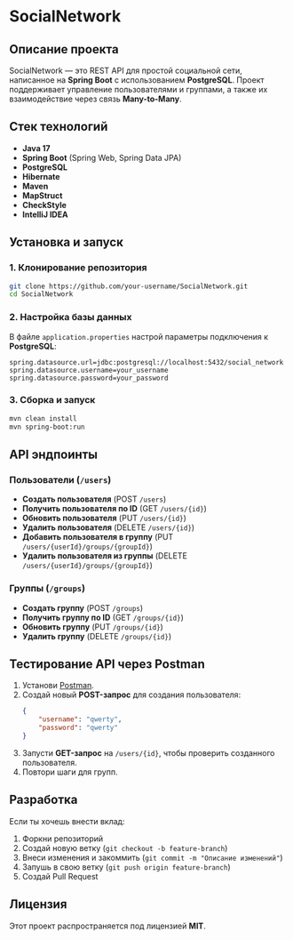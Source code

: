 # SocialNetwork

## Описание проекта
SocialNetwork — это REST API для простой социальной сети, написанное на **Spring Boot** с использованием **PostgreSQL**. Проект поддерживает управление пользователями и группами, а также их взаимодействие через связь **Many-to-Many**.

## Стек технологий
- **Java 17**
- **Spring Boot** (Spring Web, Spring Data JPA)
- **PostgreSQL**
- **Hibernate**
- **Maven**
- **MapStruct**
- **CheckStyle**
- **IntelliJ IDEA**

## Установка и запуск
### 1. Клонирование репозитория
```sh
git clone https://github.com/your-username/SocialNetwork.git
cd SocialNetwork
```

### 2. Настройка базы данных
В файле `application.properties` настрой параметры подключения к **PostgreSQL**:
```properties
spring.datasource.url=jdbc:postgresql://localhost:5432/social_network
spring.datasource.username=your_username
spring.datasource.password=your_password
```

### 3. Сборка и запуск
```sh
mvn clean install
mvn spring-boot:run
```

## API эндпоинты

### **Пользователи** (`/users`)
- **Создать пользователя** (POST `/users`)
- **Получить пользователя по ID** (GET `/users/{id}`)
- **Обновить пользователя** (PUT `/users/{id}`)
- **Удалить пользователя** (DELETE `/users/{id}`)
- **Добавить пользователя в группу** (PUT `/users/{userId}/groups/{groupId}`)
- **Удалить пользователя из группы** (DELETE `/users/{userId}/groups/{groupId}`)

### **Группы** (`/groups`)
- **Создать группу** (POST `/groups`)
- **Получить группу по ID** (GET `/groups/{id}`)
- **Обновить группу** (PUT `/groups/{id}`)
- **Удалить группу** (DELETE `/groups/{id}`)

## Тестирование API через Postman
1. Установи [Postman](https://www.postman.com/).
2. Создай новый **POST-запрос** для создания пользователя:
   ```json
   {
       "username": "qwerty",
       "password": "qwerty"
   }
   ```
3. Запусти **GET-запрос** на `/users/{id}`, чтобы проверить созданного пользователя.
4. Повтори шаги для групп.

## Разработка
Если ты хочешь внести вклад:
1. Форкни репозиторий
2. Создай новую ветку (`git checkout -b feature-branch`)
3. Внеси изменения и закоммить (`git commit -m "Описание изменений"`)
4. Запушь в свою ветку (`git push origin feature-branch`)
5. Создай Pull Request

## Лицензия
Этот проект распространяется под лицензией **MIT**.

